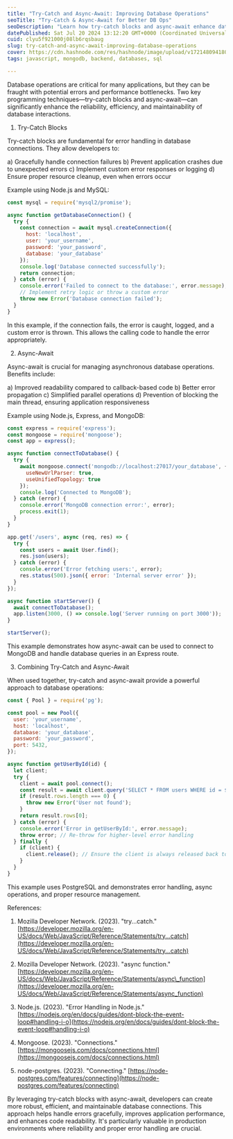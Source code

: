 ```yaml
---
title: "Try-Catch and Async-Await: Improving Database Operations"
seoTitle: "Try-Catch & Async-Await for Better DB Ops"
seoDescription: "Learn how try-catch blocks and async-await enhance database operations. Improve error handling, performance, and code readability in your applications."
datePublished: Sat Jul 20 2024 13:12:20 GMT+0000 (Coordinated Universal Time)
cuid: clyu5f921000j08lb6rqsbaug
slug: try-catch-and-async-await-improving-database-operations
cover: https://cdn.hashnode.com/res/hashnode/image/upload/v1721480941801/92b7f750-e138-4b60-98e3-470ba8ea511b.jpeg
tags: javascript, mongodb, backend, databases, sql

---
```


Database operations are critical for many applications, but they can be fraught with potential errors and performance bottlenecks. Two key programming techniques—try-catch blocks and async-await—can significantly enhance the reliability, efficiency, and maintainability of database interactions.

1. Try-Catch Blocks
    

Try-catch blocks are fundamental for error handling in database connections. They allow developers to:

a) Gracefully handle connection failures b) Prevent application crashes due to unexpected errors c) Implement custom error responses or logging d) Ensure proper resource cleanup, even when errors occur

Example using Node.js and MySQL:

```javascript
const mysql = require('mysql2/promise');

async function getDatabaseConnection() {
  try {
    const connection = await mysql.createConnection({
      host: 'localhost',
      user: 'your_username',
      password: 'your_password',
      database: 'your_database'
    });
    console.log('Database connected successfully');
    return connection;
  } catch (error) {
    console.error('Failed to connect to the database:', error.message);
    // Implement retry logic or throw a custom error
    throw new Error('Database connection failed');
  }
}
```

In this example, if the connection fails, the error is caught, logged, and a custom error is thrown. This allows the calling code to handle the error appropriately.

2. Async-Await
    

Async-await is crucial for managing asynchronous database operations. Benefits include:

a) Improved readability compared to callback-based code b) Better error propagation c) Simplified parallel operations d) Prevention of blocking the main thread, ensuring application responsiveness

Example using Node.js, Express, and MongoDB:

```javascript
const express = require('express');
const mongoose = require('mongoose');
const app = express();

async function connectToDatabase() {
  try {
    await mongoose.connect('mongodb://localhost:27017/your_database', {
      useNewUrlParser: true,
      useUnifiedTopology: true
    });
    console.log('Connected to MongoDB');
  } catch (error) {
    console.error('MongoDB connection error:', error);
    process.exit(1);
  }
}

app.get('/users', async (req, res) => {
  try {
    const users = await User.find();
    res.json(users);
  } catch (error) {
    console.error('Error fetching users:', error);
    res.status(500).json({ error: 'Internal server error' });
  }
});

async function startServer() {
  await connectToDatabase();
  app.listen(3000, () => console.log('Server running on port 3000'));
}

startServer();
```

This example demonstrates how async-await can be used to connect to MongoDB and handle database queries in an Express route.

3. Combining Try-Catch and Async-Await
    

When used together, try-catch and async-await provide a powerful approach to database operations:

```javascript
const { Pool } = require('pg');

const pool = new Pool({
  user: 'your_username',
  host: 'localhost',
  database: 'your_database',
  password: 'your_password',
  port: 5432,
});

async function getUserById(id) {
  let client;
  try {
    client = await pool.connect();
    const result = await client.query('SELECT * FROM users WHERE id = $1', [id]);
    if (result.rows.length === 0) {
      throw new Error('User not found');
    }
    return result.rows[0];
  } catch (error) {
    console.error('Error in getUserById:', error.message);
    throw error; // Re-throw for higher-level error handling
  } finally {
    if (client) {
      client.release(); // Ensure the client is always released back to the pool
    }
  }
}
```

This example uses PostgreSQL and demonstrates error handling, async operations, and proper resource management.

References:

1. Mozilla Developer Network. (2023). "try...catch." [https://developer.mozilla.org/en-US/docs/Web/JavaScript/Reference/Statements/try...catch](https://developer.mozilla.org/en-US/docs/Web/JavaScript/Reference/Statements/try...catch)
    
2. Mozilla Developer Network. (2023). "async function." [https://developer.mozilla.org/en-US/docs/Web/JavaScript/Reference/Statements/async\_function](https://developer.mozilla.org/en-US/docs/Web/JavaScript/Reference/Statements/async_function)
    
3. Node.js. (2023). "Error Handling in Node.js." [https://nodejs.org/en/docs/guides/dont-block-the-event-loop#handling-i-o](https://nodejs.org/en/docs/guides/dont-block-the-event-loop#handling-i-o)
    
4. Mongoose. (2023). "Connections." [https://mongoosejs.com/docs/connections.html](https://mongoosejs.com/docs/connections.html)
    
5. node-postgres. (2023). "Connecting." [https://node-postgres.com/features/connecting](https://node-postgres.com/features/connecting)
    

By leveraging try-catch blocks with async-await, developers can create more robust, efficient, and maintainable database connections. This approach helps handle errors gracefully, improves application performance, and enhances code readability. It's particularly valuable in production environments where reliability and proper error handling are crucial.